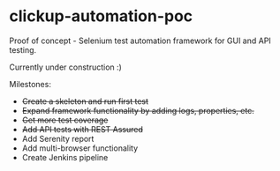 # clickup-automation-poc
Proof of concept - Selenium test automation framework for GUI and API testing.

Currently under construction :)

Milestones:
- ~~Create a skeleton and run first test~~
- ~~Expand framework functionality by adding logs, properties, etc.~~
- ~~Get more test coverage~~
- ~~Add API tests with REST Assured~~
- Add Serenity report
- Add multi-browser functionality
- Create Jenkins pipeline

